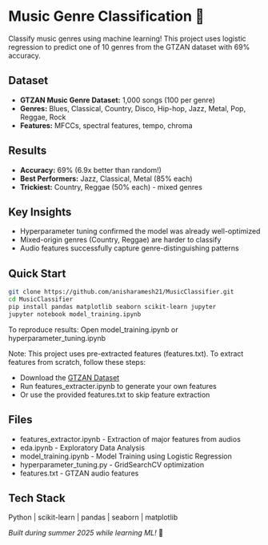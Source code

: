 # Music Genre Classification 🎵

Classify music genres using machine learning! This project uses logistic regression to predict one of 10 genres from the GTZAN dataset with 69% accuracy.

## Dataset
- **GTZAN Music Genre Dataset:** 1,000 songs (100 per genre)
- **Genres:** Blues, Classical, Country, Disco, Hip-hop, Jazz, Metal, Pop, Reggae, Rock
- **Features:** MFCCs, spectral features, tempo, chroma

## Results
- **Accuracy:** 69% (6.9x better than random!)
- **Best Performers:** Jazz, Classical, Metal (85% each)
- **Trickiest:** Country, Reggae (50% each) - mixed genres

## Key Insights
- Hyperparameter tuning confirmed the model was already well-optimized
- Mixed-origin genres (Country, Reggae) are harder to classify
- Audio features successfully capture genre-distinguishing patterns

## Quick Start
```bash
git clone https://github.com/anisharamesh21/MusicClassifier.git
cd MusicClassifier
pip install pandas matplotlib seaborn scikit-learn jupyter
jupyter notebook model_training.ipynb
```

To reproduce results: Open model_training.ipynb or hyperparameter_tuning.ipynb

Note: This project uses pre-extracted features (features.txt). To extract features from scratch, follow these steps:<br>
- Download the [GTZAN Dataset](https://www.kaggle.com/datasets/andradaolteanu/gtzan-dataset-music-genre-classification) <br>
- Run features_extracter.ipynb to generate your own features<br>
- Or use the provided features.txt to skip feature extraction

## Files
- features_extractor.ipynb - Extraction of major features from audios
- eda.ipynb - Exploratory Data Analysis
- model_training.ipynb - Model Training using Logistic Regression
- hyperparameter_tuning.py - GridSearchCV optimization
- features.txt - GTZAN audio features

## Tech Stack
Python | scikit-learn | pandas | seaborn | matplotlib

*Built during summer 2025 while learning ML!* 🚀

